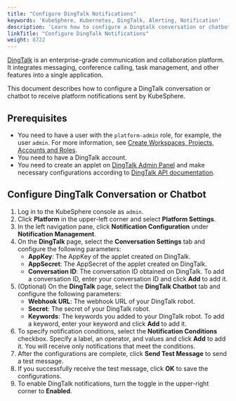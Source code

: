 ```yaml
---
title: "Configure DingTalk Notifications"
keywords: 'KubeSphere, Kubernetes, DingTalk, Alerting, Notification'
description: 'Learn how to configure a Dingtalk conversation or chatbot to receive platform notifications sent by KubeSphere.'
linkTitle: "Configure DingTalk Notifications"
weight: 8722
---
```


[DingTalk](https://www.dingtalk.com/en) is an enterprise-grade communication and collaboration platform. It integrates messaging, conference calling, task management, and other features into a single application.

This document describes how to configure a DingTalk conversation or chatbot to receive platform notifications sent by KubeSphere.

## Prerequisites

- You need to have a user with the `platform-admin` role, for example, the user `admin`. For more information, see [Create Workspaces, Projects, Accounts and Roles](../../../../quick-start/create-workspace-and-project/).
- You need to have a DingTalk account.
- You need to create an applet on [DingTalk Admin Panel](https://oa.dingtalk.com/index.htm#/microApp/microAppList) and make necessary configurations according to [DingTalk API documentation](https://developers.dingtalk.com/document/app/create-group-session).

## Configure DingTalk Conversation or Chatbot

1. Log in to the KubeSphere console as `admin`.
2. Click **Platform** in the upper-left corner and select **Platform Settings**.
3. In the left navigation pane, click **Notification Configuration** under **Notification Management**.
4. On the **DingTalk** page, select the **Conversation Settings** tab and configure the following parameters:
   - **AppKey**: The AppKey of the applet created on DingTalk.
   - **AppSecret**: The AppSecret of the applet created on DingTalk.
   - **Conversation ID**: The conversation ID obtained on DingTalk. To add a conversation ID, enter your conversation ID and click **Add** to add it.
5. (Optional) On the **DingTalk** page, select the **DingTalk Chatbot** tab and configure the following parameters:
   - **Webhook URL**: The webhook URL of your DingTalk robot.
   - **Secret**: The secret of your DingTalk robot.
   - **Keywords**: The keywords you added to your DingTalk robot. To add a keyword, enter your keyword and click **Add** to add it.
6. To specify notification conditions, select the **Notification Conditions** checkbox. Specify a label, an operator, and values and click **Add** to add it. You will receive only notifications that meet the conditions.
7. After the configurations are complete, click **Send Test Message** to send a test message.
8. If you successfully receive the test message, click **OK** to save the configurations.
9. To enable DingTalk notifications, turn the toggle in the upper-right corner to **Enabled**.



